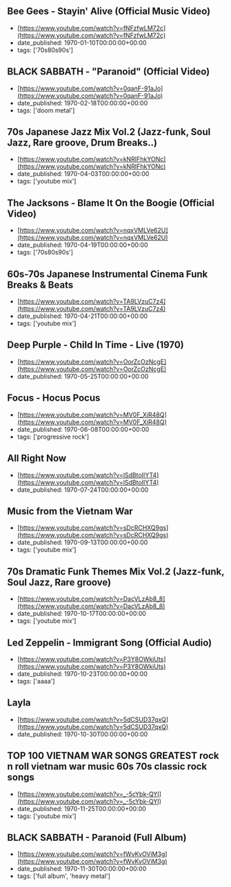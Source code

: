  ## Bee Gees - Stayin' Alive (Official Music Video)
 - [https://www.youtube.com/watch?v=fNFzfwLM72c](https://www.youtube.com/watch?v=fNFzfwLM72c)
 - date_published: 1970-01-10T00:00:00+00:00
 - tags: ['70s80s90s']

 ## BLACK SABBATH - "Paranoid" (Official Video)
 - [https://www.youtube.com/watch?v=0qanF-91aJo](https://www.youtube.com/watch?v=0qanF-91aJo)
 - date_published: 1970-02-18T00:00:00+00:00
 - tags: ['doom metal']

 ## 70s Japanese Jazz Mix Vol.2 (Jazz-funk, Soul Jazz, Rare groove, Drum Breaks..)
 - [https://www.youtube.com/watch?v=kNRIFhkYONc](https://www.youtube.com/watch?v=kNRIFhkYONc)
 - date_published: 1970-04-03T00:00:00+00:00
 - tags: ['youtube mix']

 ## The Jacksons - Blame It On the Boogie (Official Video)
 - [https://www.youtube.com/watch?v=nqxVMLVe62U](https://www.youtube.com/watch?v=nqxVMLVe62U)
 - date_published: 1970-04-19T00:00:00+00:00
 - tags: ['70s80s90s']

 ## 60s-70s Japanese Instrumental Cinema Funk Breaks & Beats
 - [https://www.youtube.com/watch?v=TA9LVzuC7z4](https://www.youtube.com/watch?v=TA9LVzuC7z4)
 - date_published: 1970-04-21T00:00:00+00:00
 - tags: ['youtube mix']

 ## Deep Purple - Child In Time - Live (1970)
 - [https://www.youtube.com/watch?v=OorZcOzNcgE](https://www.youtube.com/watch?v=OorZcOzNcgE)
 - date_published: 1970-05-25T00:00:00+00:00

 ## Focus - Hocus Pocus
 - [https://www.youtube.com/watch?v=MV0F_XiR48Q](https://www.youtube.com/watch?v=MV0F_XiR48Q)
 - date_published: 1970-06-08T00:00:00+00:00
 - tags: ['progressive rock']

 ## All Right Now
 - [https://www.youtube.com/watch?v=lSdBtoIIYT4](https://www.youtube.com/watch?v=lSdBtoIIYT4)
 - date_published: 1970-07-24T00:00:00+00:00

 ## Music from the Vietnam War
 - [https://www.youtube.com/watch?v=sDcRCHXQ9gs](https://www.youtube.com/watch?v=sDcRCHXQ9gs)
 - date_published: 1970-09-13T00:00:00+00:00
 - tags: ['youtube mix']

 ## 70s Dramatic Funk Themes Mix Vol.2 (Jazz-funk, Soul Jazz, Rare groove)
 - [https://www.youtube.com/watch?v=DacVLzAb8_8](https://www.youtube.com/watch?v=DacVLzAb8_8)
 - date_published: 1970-10-17T00:00:00+00:00
 - tags: ['youtube mix']

 ## Led Zeppelin - Immigrant Song (Official Audio)
 - [https://www.youtube.com/watch?v=P3Y8OWkiUts](https://www.youtube.com/watch?v=P3Y8OWkiUts)
 - date_published: 1970-10-23T00:00:00+00:00
 - tags: ['aaaa']

 ## Layla
 - [https://www.youtube.com/watch?v=5dCSUD37qxQ](https://www.youtube.com/watch?v=5dCSUD37qxQ)
 - date_published: 1970-10-30T00:00:00+00:00

 ## TOP 100 VIETNAM WAR SONGS GREATEST rock n roll vietnam war music 60s 70s classic rock songs
 - [https://www.youtube.com/watch?v=_-5cYbk-QYI](https://www.youtube.com/watch?v=_-5cYbk-QYI)
 - date_published: 1970-11-25T00:00:00+00:00
 - tags: ['youtube mix']

 ## BLACK SABBATH - Paranoid (Full Album)
 - [https://www.youtube.com/watch?v=fWvKvOViM3g](https://www.youtube.com/watch?v=fWvKvOViM3g)
 - date_published: 1970-11-30T00:00:00+00:00
 - tags: ['full album', 'heavy metal']

